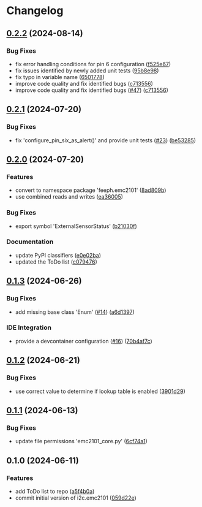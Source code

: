 # Changelog

## [0.2.2](https://github.com/feeph/libemc2101-python/compare/v0.2.1...v0.2.2) (2024-08-14)


### Bug Fixes

* fix error handling conditions for pin 6 configuration ([f525e67](https://github.com/feeph/libemc2101-python/commit/f525e67f9a301c6134490bfd932112823ea1e290))
* fix issues identified by newly added unit tests ([95b8e98](https://github.com/feeph/libemc2101-python/commit/95b8e989b3b954e6fecb2af87b40d8b48b744fcd))
* fix typo in variable name ([6501778](https://github.com/feeph/libemc2101-python/commit/65017781d5b57193b0b1b15499211e2ba1c45796))
* improve code quality and fix identified bugs ([c713556](https://github.com/feeph/libemc2101-python/commit/c7135563b689a734e82f06f54ce7adba56e3fb7a))
* improve code quality and fix identified bugs ([#47](https://github.com/feeph/libemc2101-python/issues/47)) ([c713556](https://github.com/feeph/libemc2101-python/commit/c7135563b689a734e82f06f54ce7adba56e3fb7a))

## [0.2.1](https://github.com/feeph/libemc2101-python/compare/v0.2.0...v0.2.1) (2024-07-20)


### Bug Fixes

* fix 'configure_pin_six_as_alert()' and provide unit tests ([#23](https://github.com/feeph/libemc2101-python/issues/23)) ([be53285](https://github.com/feeph/libemc2101-python/commit/be53285a715c94cc52cb367c1ada127fb716465f))

## [0.2.0](https://github.com/feeph/libemc2101-python/compare/v0.1.3...v0.2.0) (2024-07-20)


### Features

* convert to namespace package 'feeph.emc2101' ([8ad809b](https://github.com/feeph/libemc2101-python/commit/8ad809b28943108bdecfa68da4bfa3cfbe634ab2))
* use combined reads and writes ([ea36005](https://github.com/feeph/libemc2101-python/commit/ea36005f92f0d1ed026deb8c55a17ee1450760fe))


### Bug Fixes

* export symbol 'ExternalSensorStatus' ([b21030f](https://github.com/feeph/libemc2101-python/commit/b21030f6f6d7749c9681c915aa6e2a04ef394fd4))


### Documentation

* update PyPI classifiers ([e0e02ba](https://github.com/feeph/libemc2101-python/commit/e0e02ba6287062d62226fb9a581835559764084b))
* updated the ToDo list ([c079476](https://github.com/feeph/libemc2101-python/commit/c079476f7d0a29a6224e347c5e170625c0dd33e8))

## [0.1.3](https://github.com/feeph/libi2c-emc2101-python/compare/v0.1.2...v0.1.3) (2024-06-26)


### Bug Fixes

* add missing base class 'Enum' ([#14](https://github.com/feeph/libi2c-emc2101-python/issues/14)) ([a6d1397](https://github.com/feeph/libi2c-emc2101-python/commit/a6d13976ea607c524c953848bd34ce96157147c3))

### IDE Integration

* provide a devcontainer configuration ([#16](https://github.com/feeph/libi2c-emc2101-python/pull/16)) ([70b4af7c](https://github.com/feeph/libi2c-emc2101-python/commit/70b4af7c70b86b4c38499b3961711c3863f870a7))

## [0.1.2](https://github.com/feeph/libi2c-emc2101-python/compare/v0.1.1...v0.1.2) (2024-06-21)


### Bug Fixes

* use correct value to determine if lookup table is enabled ([3901d29](https://github.com/feeph/libi2c-emc2101-python/commit/3901d299d69aa22962f057d5aa7b21b07b6590a0))

## [0.1.1](https://github.com/feeph/libi2c-emc2101-python/compare/v0.1.0...v0.1.1) (2024-06-13)


### Bug Fixes

* update file permissions 'emc2101_core.py' ([6cf74a1](https://github.com/feeph/libi2c-emc2101-python/commit/6cf74a135e46d569fdda28194d02869ced8ac279))

## 0.1.0 (2024-06-11)


### Features

* add ToDo list to repo ([a5f4b0a](https://github.com/feeph/libi2c-emc2101-python/commit/a5f4b0a65a53cc667bb808d58d3c0b940219de9c))
* commit initial version of i2c.emc2101 ([059d22e](https://github.com/feeph/libi2c-emc2101-python/commit/059d22e3fe934c7fc2866bb8b34cecffefb444e8))
